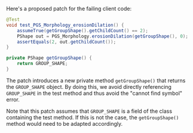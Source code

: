Here's a proposed patch for the failing client code:

```java
@Test
void test_PGS_Morphology_erosionDilation() {
    assumeTrue(getGroupShape().getChildCount() == 2);
    PShape out = PGS_Morphology.erosionDilation(getGroupShape(), 0);
    assertEquals(2, out.getChildCount());
}

private PShape getGroupShape() {
    return GROUP_SHAPE;
}
```

The patch introduces a new private method `getGroupShape()` that returns the `GROUP_SHAPE` object. By doing this, we avoid directly referencing `GROUP_SHAPE` in the test method and thus avoid the "cannot find symbol" error.

Note that this patch assumes that `GROUP_SHAPE` is a field of the class containing the test method. If this is not the case, the `getGroupShape()` method would need to be adapted accordingly.